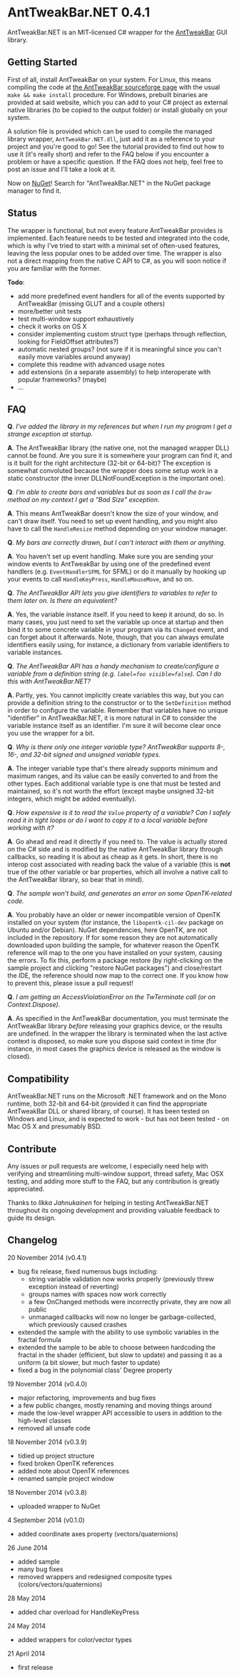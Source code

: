 AntTweakBar.NET 0.4.1
=====================

AntTweakBar.NET is an MIT-licensed C# wrapper for the [AntTweakBar](http://anttweakbar.sourceforge.net) GUI library.

Getting Started
---------------

First of all, install AntTweakBar on your system. For Linux, this means compiling the code at [the AntTweakBar sourceforge page](http://anttweakbar.sourceforge.net) with the usual `make && make install` procedure. For Windows, prebuilt binaries are provided at said website, which you can add to your C# project as external native libraries (to be copied to the output folder) or install globally on your system.

A solution file is provided which can be used to compile the managed library wrapper, `AntTweakBar.NET.dll`, just add it as a reference to your project and you're good to go! See the tutorial provided to find out how to use it (it's really short) and refer to the FAQ below if you encounter a problem or have a specific question. If the FAQ does not help, feel free to post an issue and I'll take a look at it.

Now on [NuGet](https://www.nuget.org/packages/AntTweakBar.NET/)! Search for "AntTweakBar.NET" in the NuGet package manager to find it.

Status
------

The wrapper is functional, but not every feature AntTweakBar provides is implemented. Each feature needs to be tested and integrated into the code, which is why I've tried to start with a minimal set of often-used features, leaving the less popular ones to be added over time. The wrapper is also not a direct mapping from the native C API to C#, as you will soon notice if you are familiar with the former.

**Todo**:

- add more predefined event handlers for all of the events supported by AntTweakBar (missing GLUT and a couple others)
- more/better unit tests
- test multi-window support exhaustively
- check it works on OS X
- consider implementing custom struct type (perhaps through reflection, looking for FieldOffset attributes?)
- automatic nested groups? (not sure if it is meaningful since you can't easily move variables around anyway)
- complete this readme with advanced usage notes
- add extensions (in a separate assembly) to help interoperate with popular frameworks? (maybe)
- ...

FAQ
---

**Q**. *I've added the library in my references but when I run my program I get a strange exception at startup.*

**A**. The AntTweakBar library (the native one, not the managed wrapper DLL) cannot be found. Are you sure it is somewhere your program can find it, and is it built for the right architecture (32-bit or 64-bit)? The exception is somewhat convoluted because the wrapper does some setup work in a static constructor (the inner DLLNotFoundException is the important one).

**Q**. *I'm able to create bars and variables but as soon as I call the `Draw` method on my context I get a "Bad Size" exception.*

**A**. This means AntTweakBar doesn't know the size of your window, and can't draw itself. You need to set up event handling, and you might also have to call the `HandleResize` method depending on your window manager.

**Q**. *My bars are correctly drawn, but I can't interact with them or anything.*

**A**. You haven't set up event handling. Make sure you are sending your window events to AntTweakBar by using one of the predefined event handlers (e.g. `EventHandlerSFML` for SFML) or do it manually by hooking up your events to call `HandleKeyPress`, `HandleMouseMove`, and so on.

**Q**. *The AntTweakBar API lets you give identifiers to variables to refer to them later on. Is there an equivalent?*

**A**. Yes, the variable instance itself. If you need to keep it around, do so. In many cases, you just need to set the variable up once at startup and then bind it to some concrete variable in your program via its `Changed` event, and can forget about it afterwards. Note, though, that you can always emulate identifiers easily using, for instance, a dictionary from variable identifiers to variable instances.

**Q**. *The AntTweakBar API has a handy mechanism to create/configure a variable from a definition string (e.g. `label=foo visible=false`). Can I do this with AntTweakBar.NET?*

**A**. Partly, yes. You cannot implicitly create variables this way, but you can provide a definition string to the constructor or to the `SetDefinition` method in order to configure the variable. Remember that variables have no unique "identifier" in AntTweakBar.NET, it is more natural in C# to consider the variable instance itself as an identifier. I'm sure it will become clear once you use the wrapper for a bit.

**Q**. *Why is there only one integer variable type? AntTweakBar supports 8-, 16-, and 32-bit signed and unsigned variable types.*

**A**. The integer variable type that's there already supports minimum and maximum ranges, and its value can be easily converted to and from the other types. Each additional variable type is one that must be tested and maintained, so it's not worth the effort (except maybe unsigned 32-bit integers, which might be added eventually).

**Q**. *How expensive is it to read the `Value` property of a variable? Can I safely read it in tight loops or do I want to copy it to a local variable before working with it?*

**A**. Go ahead and read it directly if you need to. The value is actually stored on the C# side and is modified by the native AntTweakBar library through callbacks, so reading it is about as cheap as it gets. In short, there is no interop cost associated with reading back the value of a variable (this is **not** true of the other variable or bar properties, which all involve a native call to the AntTweakBar library, so bear that in mind).

**Q**. *The sample won't build, and generates an error on some OpenTK-related code.*

**A**. You probably have an older or newer incompatible version of OpenTK installed on your system (for instance, the `libopentk-cil-dev` package on Ubuntu and/or Debian). NuGet dependencies, here OpenTK, are not included in the repository. If for some reason they are not automatically downloaded upon building the sample, for whatever reason the OpenTK reference will map to the one you have installed on your system, causing the errors. To fix this, perform a package restore (by right-clicking on the sample project and clicking "restore NuGet packages") and close/restart the IDE, the reference should now map to the correct one. If you know how to prevent this, please issue a pull request!

**Q**. *I am getting an AccessViolationError on the TwTerminate call (or on Context.Dispose).*

**A**. As specified in the AntTweakBar documentation, you must terminate the AntTweakBar library *before* releasing your graphics device, or the results are undefined. In the wrapper the library is terminated when the last active context is disposed, so make sure you dispose said context in time (for instance, in most cases the graphics device is released as the window is closed). 

Compatibility
-------------

AntTweakBar.NET runs on the Microsoft .NET framework and on the Mono runtime, both 32-bit and 64-bit (provided it can find the appropriate AntTweakBar DLL or shared library, of course). It has been tested on Windows and Linux, and is expected to work - but has not been tested - on Mac OS X and presumably BSD.

Contribute
----------

Any issues or pull requests are welcome, I especially need help with verifying and streamlining multi-window support, thread safety, Mac OSX testing, and adding more stuff to the FAQ, but any contribution is greatly appreciated.

Thanks to *Ilkka Jahnukainen* for helping in testing AntTweakBar.NET throughout its ongoing development and providing valuable feedback to guide its design.

Changelog
---------

20 November 2014 (v0.4.1)

 - bug fix release, fixed numerous bugs including:
   * string variable validation now works properly (previously threw exception instead of reverting)
   * groups names with spaces now work correctly
   * a few OnChanged methods were incorrectly private, they are now all public
   * unmanaged callbacks will now no longer be garbage-collected, which previously caused crashes
 - extended the sample with the ability to use symbolic variables in the fractal formula
 - extended the sample to be able to choose between hardcoding the fractal in the shader (efficient, but slow to update) and passing it as a uniform (a bit slower, but much faster to update)
 - fixed a bug in the polynomial class' Degree property

19 November 2014 (v0.4.0)

 - major refactoring, improvements and bug fixes
 - a few public changes, mostly renaming and moving things around
 - made the low-level wrapper API accessible to users in addition to the high-level classes
 - removed all unsafe code

18 November 2014 (v0.3.9)

 - tidied up project structure
 - fixed broken OpenTK references
 - added note about OpenTK references
 - renamed sample project window

18 November 2014 (v0.3.8)

 - uploaded wrapper to NuGet

4 September 2014 (v0.1.0)

 - added coordinate axes property
   (vectors/quaternions)

26 June 2014

 - added sample
 - many bug fixes
 - removed wrappers and redesigned composite types
   (colors/vectors/quaternions)

28 May 2014

 - added char overload for HandleKeyPress

24 May 2014

 - added wrappers for color/vector types

21 April 2014

 - first release
